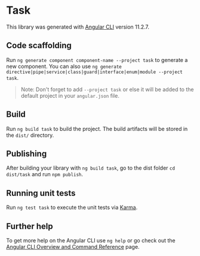 # Task

This library was generated with [Angular CLI](https://github.com/angular/angular-cli) version 11.2.7.

## Code scaffolding

Run `ng generate component component-name --project task` to generate a new component. You can also use `ng generate directive|pipe|service|class|guard|interface|enum|module --project task`.
> Note: Don't forget to add `--project task` or else it will be added to the default project in your `angular.json` file. 

## Build

Run `ng build task` to build the project. The build artifacts will be stored in the `dist/` directory.

## Publishing

After building your library with `ng build task`, go to the dist folder `cd dist/task` and run `npm publish`.

## Running unit tests

Run `ng test task` to execute the unit tests via [Karma](https://karma-runner.github.io).

## Further help

To get more help on the Angular CLI use `ng help` or go check out the [Angular CLI Overview and Command Reference](https://angular.io/cli) page.
